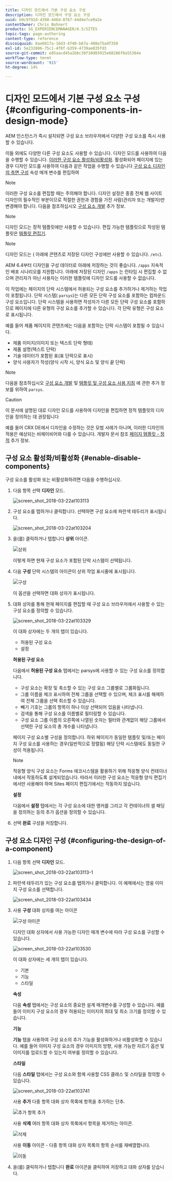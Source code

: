 ```yaml
---
title: 디자인 모드에서 기본 구성 요소 구성
description: 디자인 모드에서 구성 요소 구성
uuid: b9c9792d-4398-446d-8767-44d4e7ce9a2e
contentOwner: Chris Bohnert
products: SG_EXPERIENCEMANAGER/6.5/SITES
topic-tags: page-authoring
content-type: reference
discoiquuid: 8ae6817a-16d3-4740-b67a-498e75adf350
exl-id: 5e232886-75c1-4f0f-b359-4739ae035fd3
source-git-commit: e85aacd45a2bbc38f10d03915e68286f0a55364e
workflow-type: tm+mt
source-wordcount: '915'
ht-degree: 14%

---
```


# 디자인 모드에서 기본 구성 요소 구성{#configuring-components-in-design-mode}

AEM 인스턴스가 즉시 설치되면 구성 요소 브라우저에서 다양한 구성 요소를 즉시 사용할 수 있습니다.

이들 외에도 다양한 다른 구성 요소도 사용할 수 있습니다. 디자인 모드를 사용하여 다음을 수행할 수 있습니다. [이러한 구성 요소 활성화/비활성화](#enable-disable-components). 활성화되어 페이지에 있는 경우 디자인 모드를 사용하여 다음과 같은 작업을 수행할 수 있습니다 [구성 요소 디자인의 측면 구성](#configuring-the-design-of-a-component) 속성 매개 변수를 편집하여

>[!NOTE]
>
>이러한 구성 요소를 편집할 때는 주의해야 합니다. 디자인 설정은 종종 전체 웹 사이트 디자인의 필수적인 부분이므로 적절한 권한과 경험을 가진 사람(관리자 또는 개발자)만 변경해야 합니다. 다음을 참조하십시오 [구성 요소 개발](/help/sites-developing/components.md) 추가 정보.

>[!NOTE]
>
>디자인 모드는 정적 템플릿에만 사용할 수 있습니다. 편집 가능한 템플릿으로 작성된 템플릿은 [템플릿 편집기](/help/sites-authoring/templates.md).

>[!NOTE]
>
>디자인 모드는 ( 아래에 콘텐츠로 저장된 디자인 구성에만 사용할 수 있습니다. `/etc`).
>
>AEM 6.4부터 디자인을 구성 데이터로 아래에 저장하는 것이 좋습니다. `/apps` 지속적인 배포 시나리오를 지원합니다. 아래에 저장된 디자인 `/apps` 는 런타임 시 편집할 수 없으며 관리자가 아닌 사용자는 이러한 템플릿에 디자인 모드를 사용할 수 없습니다.

이 작업에는 페이지의 단락 시스템에서 허용되는 구성 요소를 추가하거나 제거하는 작업이 포함됩니다. 단락 시스템( `parsys`)는 다른 모든 단락 구성 요소를 포함하는 컴파운드 구성 요소입니다. 단락 시스템을 사용하면 작성자가 다른 모든 단락 구성 요소를 포함하므로 페이지에 다른 유형의 구성 요소를 추가할 수 있습니다. 각 단락 유형은 구성 요소로 표시됩니다.

예를 들어 제품 페이지의 콘텐츠에는 다음을 포함하는 단락 시스템이 포함될 수 있습니다.

* 제품 이미지(이미지 또는 텍스트 단락 형태)
* 제품 설명(텍스트 단락)
* 기술 데이터가 포함된 표(표 단락으로 표시)
* 양식 사용자가 작성(양식 시작 시, 양식 요소 및 양식 끝 단락)

>[!NOTE]
>
>다음을 참조하십시오 [구성 요소 개발](/help/sites-developing/components.md) 및 [템플릿 및 구성 요소 사용 지침](/help/sites-developing/dev-guidelines-bestpractices.md#guidelines-for-using-templates-and-components) 에 관한 추가 정보를 위하여 `parsys`.

>[!CAUTION]
>
>이 문서에 설명된 대로 디자인 모드를 사용하여 디자인을 편집하면 정적 템플릿의 디자인을 정의하는 데 권장됩니다
>
>예를 들어 CRX DE에서 디자인을 수정하는 것은 모범 사례가 아니며, 이러한 디자인의 적용은 예상되는 비헤이비어와 다를 수 있습니다. 개발자 문서 참조 [페이지 템플릿 - 정적](/help/sites-developing/page-templates-static.md#how-template-designs-are-applied) 추가 정보.

## 구성 요소 활성화/비활성화 {#enable-disable-components}

구성 요소를 활성화 또는 비활성화하려면 다음을 수행하십시오.

1. 다음 항목 선택 **디자인** 모드.

   ![screen_shot_2018-03-22at103113](assets/screen_shot_2018-03-22at103113.png)

1. 구성 요소를 탭하거나 클릭합니다. 선택하면 구성 요소에 파란색 테두리가 표시됩니다.

   ![screen_shot_2018-03-22at103204](assets/screen_shot_2018-03-22at103204.png)

1. 을(를) 클릭하거나 탭합니다 **상위** 아이콘.

   ![상위](do-not-localize/screen_shot_2018-03-22at103204.png)

   이렇게 하면 현재 구성 요소가 포함된 단락 시스템이 선택됩니다.

1. 다음 **구성** 단락 시스템의 아이콘이 상위 작업 표시줄에 표시됩니다.

   ![구성](do-not-localize/screen_shot_2018-03-22at103256.png)

   이 옵션을 선택하면 대화 상자가 표시됩니다.

1. 대화 상자를 통해 현재 페이지를 편집할 때 구성 요소 브라우저에서 사용할 수 있는 구성 요소를 정의할 수 있습니다.

   ![screen_shot_2018-03-22at103329](assets/screen_shot_2018-03-22at103329.png)

   이 대화 상자에는 두 개의 탭이 있습니다.

   * 허용된 구성 요소
   * 설정

   **허용된 구성 요소**

   다음에서 **허용된 구성 요소** 탭에서는 parsys에 사용할 수 있는 구성 요소를 정의합니다.

   * 구성 요소는 확장 및 축소할 수 있는 구성 요소 그룹별로 그룹화됩니다.
   * 그룹 이름을 체크 표시하여 전체 그룹을 선택할 수 있으며, 체크 표시를 해제하여 전체 그룹을 선택 취소할 수 있습니다.
   * 빼기 기호는 그룹의 항목이 하나 이상 선택되어 있음을 나타냅니다.
   * 검색을 통해 구성 요소를 이름별로 필터링할 수 있습니다.
   * 구성 요소 그룹 이름의 오른쪽에 나열된 숫자는 필터와 관계없이 해당 그룹에서 선택한 구성 요소의 총 개수를 나타냅니다.

   페이지 구성 요소별 구성을 정의합니다. 하위 페이지가 동일한 템플릿 및/또는 페이지 구성 요소를 사용하는 경우(일반적으로 정렬됨) 해당 단락 시스템에도 동일한 구성이 적용됩니다.

   >[!NOTE]
   >
   >적응형 양식 구성 요소는 Forms 에코시스템을 활용하기 위해 적응형 양식 컨테이너 내에서 작동하도록 설계되었습니다. 따라서 이러한 구성 요소는 적응형 양식 편집기에서만 사용해야 하며 Sites 페이지 편집기에서는 작동하지 않습니다.

   **설정**

   다음에서 **설정** 탭에서는 각 구성 요소에 대한 앵커를 그리고 각 컨테이너의 셀 패딩을 정의하는 등의 추가 옵션을 정의할 수 있습니다.

1. 선택 **완료** 구성을 저장합니다.

## 구성 요소 디자인 구성 {#configuring-the-design-of-a-component}

1. 다음 항목 선택 **디자인** 모드.

   ![screen_shot_2018-03-22at103113-1](assets/screen_shot_2018-03-22at103113-1.png)

1. 파란색 테두리가 있는 구성 요소를 탭하거나 클릭합니다. 이 예제에서는 영웅 이미지 구성 요소를 선택합니다.

   ![screen_shot_2018-03-22at103434](assets/screen_shot_2018-03-22at103434.png)

1. 사용 **구성** 대화 상자를 여는 아이콘

   ![구성 아이콘](do-not-localize/screen_shot_2018-03-22at103256-1.png)

   디자인 대화 상자에서 사용 가능한 디자인 매개 변수에 따라 구성 요소를 구성할 수 있습니다.

   ![screen_shot_2018-03-22at103530](assets/screen_shot_2018-03-22at103530.png)

   이 대화 상자에는 세 개의 탭이 있습니다.

   * 기본
   * 기능
   * 스타일

   **속성**

   다음 **속성** 탭에서는 구성 요소의 중요한 설계 매개변수를 구성할 수 있습니다. 예를 들어 이미지 구성 요소의 경우 허용되는 이미지의 최대 및 최소 크기를 정의할 수 있습니다.

   **기능**

   **기능** 탭을 사용하여 구성 요소의 추가 기능을 활성화하거나 비활성화할 수 있습니다. 예를 들어 이미지 구성 요소의 경우 이미지의 방향, 사용 가능한 자르기 옵션 및 이미지를 업로드할 수 있는지 여부를 정의할 수 있습니다.

   **스타일**

   다음 **스타일** 탭에서는 구성 요소와 함께 사용할 CSS 클래스 및 스타일을 정의할 수 있습니다.

   ![screen_shot_2018-03-22at103741](assets/screen_shot_2018-03-22at103741.png)

   사용 **추가** 다중 항목 대화 상자 목록에 항목을 추가하는 단추.

   ![추가 항목 추가](assets/chlimage_1-94.png)

   사용 **삭제** 여러 항목 대화 상자 목록에서 항목을 제거하는 아이콘.

   ![삭제](do-not-localize/screen_shot_2018-03-22at103809.png)

   사용 **이동** 아이콘 - 다중 항목 대화 상자 목록의 항목 순서를 재배열합니다.

   ![이동](do-not-localize/screen_shot_2018-03-22at103816.png)

1. 을(를) 클릭하거나 탭합니다 **완료** 아이콘을 클릭하여 저장하고 대화 상자를 닫습니다.
